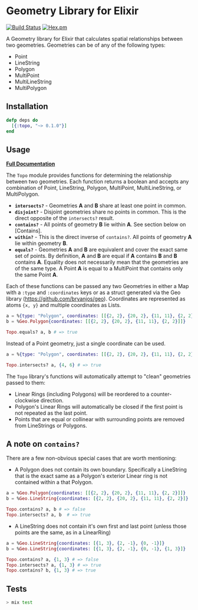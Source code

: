 # Geometry Library for Elixir

[![Build Status](https://travis-ci.org/pkinney/topo.svg?branch=master)](https://travis-ci.org/pkinney/topo)
[![Hex.pm](https://img.shields.io/hexpm/v/topo.svg)](https://hex.pm/packages/topo)

A Geometry library for Elixir that calculates spatial relationships between two
geometries.  Geometries can be of any of the following types:

* Point
* LineString
* Polygon
* MultiPoint
* MultiLineString
* MultiPolygon

## Installation

```elixir
defp deps do
  [{:topo, "~> 0.1.0"}]
end
```

## Usage

**[Full Documentation](https://hexdocs.pm/topo/Topo.html)**

The `Topo` module provides functions for determining the relationship between
two geometries. Each function returns a boolean and accepts any combination of
Point, LineString, Polygon, MultiPoint, MultiLineString, or MultiPolygon.

* **`intersects?`** - Geometries **A** and **B** share at least one point in
common.
* **`disjoint?`** - Disjoint geometries share no points in common.  This is the
direct opposite of the `intersects?` result.
* **`contains?`** - All points of geometry **B** lie within **A**.  See section
below on [Contains].
* **`within?`** - This is the direct inverse of `contains?`.  All points of
geometry **A** lie within geometry **B**.
* **`equals?`** - Geometries **A** and **B** are equivalent and cover the exact
same set of points.  By definition, **A** and **B** are equal if **A** contains
**B** and **B** contains **A**.  Equality does not necessarily mean that the
geometries are of the same type.  A Point **A** is equal to a MultiPoint that
contains only the same Point **A**.

Each of these functions can be passed any two Geometries in either a Map with a
`:type` and `:coordinates` keys or as a struct generated via the Geo library
(https://github.com/bryanjos/geo). Coordinates are represented as atoms `{x, y}`
and multiple coordinates as Lists.

```elixir
a = %{type: "Polygon", coordinates: [[{2, 2}, {20, 2}, {11, 11}, {2, 2}]]}
b = %Geo.Polygon{coordinates: [[{2, 2}, {20, 2}, {11, 11}, {2, 2}]]}

Topo.equals? a, b # => true
```

Instead of a Point geometry, just a single coordinate can be used.

```elixir
a = %{type: "Polygon", coordinates: [[{2, 2}, {20, 2}, {11, 11}, {2, 2}]]}

Topo.intersects? a, {4, 6} # => true
```

The `Topo` library's functions will automatically attempt to "clean" geometries
passed to them:

* Linear Rings (including Polygons) will be reordered to a counter-clockwise
direction.
* Polygon's Linear Rings will automatically be closed if the first point is not
repeated as the last point.
* Points that are equal or collinear with surrounding points are removed from
LineStrings or Polygons.

## A note on `contains?`

There are a few non-obvious special cases that are worth mentioning:

  - A Polygon does not contain its own boundary.  Specifically a LineString that
  is the exact same as a Polygon's exterior Linear ring is not contained within a
  that Polygon.

  ```elixir
  a = %Geo.Polygon{coordinates: [[{2, 2}, {20, 2}, {11, 11}, {2, 2}]]}
  b = %Geo.LineString{coordinates: [{2, 2}, {20, 2}, {11, 11}, {2, 2}]}

  Topo.contains? a, b # => false
  Topo.intersects? a, b  # => true
  ```

  - A LineString does not contain it's own first and last point (unless those
  points are the same, as in a LinearRing)

  ```elixir
  a = %Geo.LineString{coordinates: [{1, 3}, {2, -1}, {0, -1}]}
  b = %Geo.LineString{coordinates: [{1, 3}, {2, -1}, {0, -1}, {1, 3}]}

  Topo.contains? a, {1, 3} # => false
  Topo.intersects? a, {1, 3} # => true
  Topo.contains? b, {1, 3} # => true
  ```

## Tests

```bash
> mix test
```
